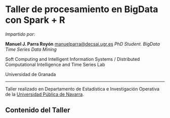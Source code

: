 # Taller de procesamiento en BigData con Spark + R 

*Impartido por*:

**Manuel J. Parra Royón**
manuelparra@decsai.ugr.es
*PhD Student. BigData Time Series Data Mining*

Soft Computing and Intelligent Information Systems / Distributed Computational Intelligence and Time Series Lab

Universidad de Granada

<HR>

Taller realizado en Departamento de Estadística e Investigación Operativa de la <a href="http://unavarra.com">Universidad Pública de Navarra</a>.


## Contenido del Taller

